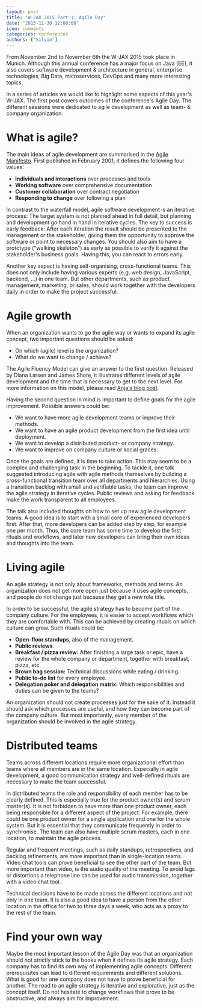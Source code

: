 ```yaml
---
layout: post
title: "W-JAX 2015 Part 1: Agile Day"
date: "2015-11-30 12:00:00"
icon: comments
categories: conferences
authors: ["Silvio"]
---
```


From November 2nd to November 6th the W-JAX 2015 took place in Munich. Although this annual conference has a major focus on Java (EE), it also covers software development & architecture in general, enterprise technologies, Big Data, microservices, DevOps and many more interesting topics.

In a series of articles we would like to highlight some aspects of this year's W-JAX. The first post covers outcomes of the conference's Agile Day. The different sessions were dedicated to agile development as well as team- & company organization.

# What is agile?

The main ideas of agile development are summarised in the [Agile Manifesto](http://www.agilemanifesto.org/). First published in February 2001, it defines the following four values:

* **Individuals and interactions** over processes and tools
* **Working software** over comprehensive documentation
* **Customer collaboration** over contract negotiation
* **Responding to change** over following a plan

In contrast to the waterfall model, agile software development is an iterative process: The target system is not planned ahead in full detail, but planning and development go hand in hand in iterative cycles. The key to success is early feedback: After each iteration the result should be presented to the management or the stakeholder, giving them the opportunity to approve the software or point to necessary changes. You should also aim to have a prototype ("walking skeleton") as early as possible to verify it against the stakeholder's business goals. Having this, you can react to errors early.

Another key aspect is having self-organising, cross-functional teams. This does not only include having various experts (e.g. web design, JavaScript, backend, ...) in one team. But other departments, such as product management, marketing, or sales, should work together with the developers daily in order to make the project successful.

# Agile growth

When an organization wants to go the agile way or wants to expand its agile concept, two important questions should be asked:

* On which (agile) level is the organization?
* What do we want to change / achieve?

The Agile Fluency Model can give an answer to the first question. Released by Diana Larsen and James Shore, it illustrates different levels of agile development and the time that is necessary to get to the next level. For more information on this model, please read [Anja's blog post](https://developer.epages.com/blog/2015/09/24/agile-fluency.html).

Having the second question in mind is important to define goals for the agile improvement. Possible answers could be:

* We want to have more agile development teams or improve their methods.
* We want to have an agile product development from the first idea until deployment.
* We want to develop a distributed product- or company strategy.
* We want to improve on company culture or social graces.

Once the goals are defined, it is time to take action. This may seem to be a complex and challenging task in the beginning. To tackle it, one talk suggested introducing agile with agile methods themselves by building a cross-functional transition team over all departments and hierarchies. Using a transition backlog with small and verifiable tasks, the team can improve the agile strategy in iterative cycles. Public reviews and asking for feedback make the work transparent to all employees.

The talk also included thoughts on how to set up new agile development teams. A good idea is to start with a small core of experienced developers first. After that, more developers can be added step by step, for example one per month. Thus, the core team has some time to develop the first rituals and workflows, and later new developers can bring their own ideas and thoughts into the team.

# Living agile

An agile strategy is not only about frameworks, methods and terms. An organization does not get more open just because it uses agile concepts, and people do not change just because they get a new role title.

In order to be successful, the agile strategy has to become part of the company culture. For the employees, it is easier to accept workflows which they are comfortable with. This can be achieved by creating rituals on which culture can grow. Such rituals could be:

* **Open-floor standups**, also of the management.
* **Public reviews**.
* **Breakfast / pizza review:** After finishing a large task or epic, have a review for the whole company or department, together with breakfast, pizza, etc.
* **Brown bag session:** Technical discussions while eating / drinking.
* **Public to-do list** for every employee.
* **Delegation poker and delegation matrix:** Which responsibilities and duties can be given to the teams?

An organization should not create processes just for the sake of it. Instead it should ask which processes are useful, and how they can become part of the company culture. But most importantly, every member of the organization should be involved in the agile strategy.

# Distributed teams

Teams across different locations require more organizational effort than teams where all members are in the same location. Especially in agile development, a good communication strategy and well-defined rituals are necessary to make the team successful.

In distributed teams the role and responsibility of each member has to be clearly defined. This is especially true for the product owner(s) and scrum master(s). It is not forbidden to have more than one product owner, each being responsible for a different aspect of the project. For example, there could be one product owner for a single application and one for the whole system. But it is essential that they communicate frequently in order to synchronise. The team can also have multiple scrum masters, each in one location, to maintain the agile process.

Regular and frequent meetings, such as daily standups, retrospectives, and backlog refinements, are more important than in single-location teams. Video chat tools can prove beneficial to see the other part of the team. But more important than video, is the audio quality of the meeting. To avoid lags or distortions a telephone line can be used for audio transmission, together with a video chat tool.

Technical decisions have to be made across the different locations and not only in one team. It is also a good idea to have a person from the other location in the office for two to three days a week, who acts as a proxy to the rest of the team.

# Find your own way

Maybe the most important lesson of the Agile Day was that an organization should not strictly stick to the books when it defines its agile strategy. Each company has to find its own way of implementing agile concepts. Different prerequisites can lead to different requirements and different solutions. What is good for one company does not have to prove beneficial for another. The road to an agile strategy is iterative and explorative, just as the concept itself. Do not hesitate to change workflows that prove to be obstructive, and always aim for improvement.